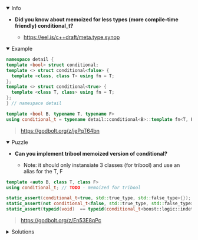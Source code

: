 <details open><summary>Info</summary><p>

* **Did you know about memoized for less types (more compile-time friendly) conditional_t?**

  * https://eel.is/c++draft/meta.type.synop

</p></details><details open><summary>Example</summary><p>

```cpp
namespace detail {
template <bool> struct conditional;
template <> struct conditional<false> {
  template <class, class T> using fn = T;
};
template <> struct conditional<true> {
  template <class T, class> using fn = T;
};
} // namespace detail

template <bool B, typename T, typename F>
using conditional_t = typename detail::conditional<B>::template fn<T, F>;
```

> https://godbolt.org/z/jePqT64bn

</p></details><details open><summary>Puzzle</summary><p>

* **Can you implement tribool memoized version of conditional?**

  * Note: it should only instansiate 3 classes (for tribool) and use an alias for the T, F

```cpp
template <auto B, class T, class F>
using conditional_t; // TODO - memoized for tribool

static_assert(conditional_t<true, std::true_type, std::false_type>{});
static_assert(not conditional_t<false, std::true_type, std::false_type>{});
static_assert(typeid(void)  == typeid(conditional_t<boost::logic::indeterminate, std::true_type, std::false_type>{}));
```

> https://godbolt.org/z/En53E8qPc

</p></details><details><summary>Solutions</summary><p>

```cpp
namespace detail {
template <auto>
struct conditional_t;

template <>
struct conditional_t<true> {
    template <class T, class>
    using meta_func = T;
};
template <>
struct conditional_t<false> {
    template <class, class T>
    using meta_func = T;
};
template <>
struct conditional_t<boost::logic::indeterminate> {
    template <class, class>
    using meta_func = void;
};
}  // namespace detail

template <auto B, class T, class F>
using conditional_t = detail::conditional_t<B>::template meta_func<T, F>;
```

> https://godbolt.org/z/7GYxq83j6